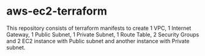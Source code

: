 # aws-ec2-terraform

This repository consists of terraform manifests to create 1 VPC, 1 Internet Gateway, 1 Public Subnet, 1 Private Subnet, 1 Route Table, 2 Security Groups and 2 EC2 instance with Public subnet and another instance with Private subnet.
